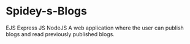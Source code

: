 # Spidey-s-Blogs
EJS 
Express JS
NodeJS
A web application where the user can publish blogs and read previously published blogs.
